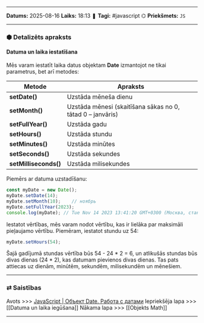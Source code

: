 ___

**Datums:** 2025-08-16
**Laiks:** 18:13
❚ **Tagi:** #javascript 
⌬ **Priekšmets:**  `JS`

---
### ⬢ Detalizēts apraksts
#### Datuma un laika iestatīšana

Mēs varam iestatīt laika datus objektam **Date** izmantojot ne tikai parametrus, bet arī metodes:

|Metode|Apraksts|
|---|---|
|**setDate()**|Uzstāda mēneša dienu|
|**setMonth()**|Uzstāda mēnesi (skaitīšana sākas no 0, tātad 0 – janvāris)|
|**setFullYear()**|Uzstāda gadu|
|**setHours()**|Uzstāda stundu|
|**setMinutes()**|Uzstāda minūtes|
|**setSeconds()**|Uzstāda sekundes|
|**setMilliseconds()**|Uzstāda milisekundes|

Piemērs ar datuma uzstadīšanu:

```js
const myDate = new Date();
myDate.setDate(14);
myDate.setMonth(10);    // ноябрь
myDate.setFullYear(2023); 
console.log(myDate); // Tue Nov 14 2023 13:41:20 GMT+0300 (Москва, стандартное время)
```

Iestatot vērtības, mēs varam nodot vērtību, kas ir lielāka par maksimāli pieļaujamo vērtību. Piemēram, iestatot stundu uz 54:

```js
myDate.setHours(54);
```

Šajā gadījumā stundas vērtība būs 54 - 24 * 2 = 6, un atlikušās stundas būs divas dienas (24 * 2), kas datumam pievienos divas dienas. Tas pats attiecas uz dienām, minūtēm, sekundēm, milisekundēm un mēnešiem.

---
### ⇄ Saistības

Avots >>> [JavaScript \| Объект Date. Работа с датами](https://metanit.com/web/javascript/5.1.php)
Iepriekšēja lapa >>> [[Datuma un laika iegūšana]]
Nākama lapa >>> [[Objekts Math]]

---